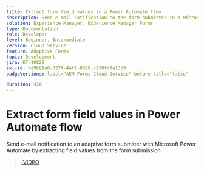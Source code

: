 ```yaml
---
title: Extract form field values in a Power Automate flow
description: Send e-mail notification to the form submitter in a Microsoft Power Automate workflow
solution: Experience Manager, Experience Manager Forms
type: Documentation
role: Developer
level: Beginner, Intermediate
version: Cloud Service
feature: Adaptive Forms
topic: Development
jira: KT-10828
exl-id: 6e9b91a0-327f-4af1-8308-c938fc9a13b9
badgeVersions: label="AEM Forms Cloud Service" before-title="false"

duration: 430
---
```

# Extract form field values in Power Automate flow

Send e-mail notification to an adaptive form submitter with Microsoft Power Automate by extracting field values from the form submission.

>[!VIDEO](https://video.tv.adobe.com/v/345957?quality=12&learn=on)
